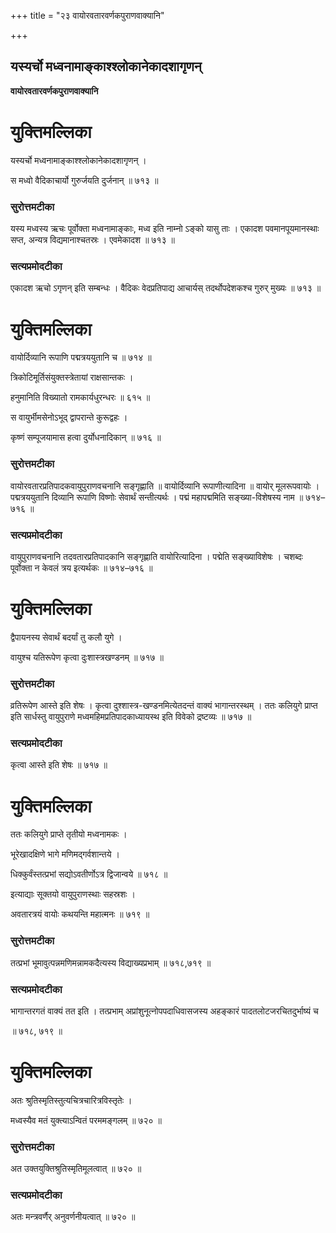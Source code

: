 +++
title = "२३ वायोरवतारवर्णकपुराणवाक्यानि"

+++


## यस्यर्चो मध्वनामाङ्काश्श्लोकानेकादशागृणन्

  



**वायोरवतारवर्णकपुराणवाक्यानि**

# **युक्तिमल्लिका**

यस्यर्चो मध्वनामाङ्काश्श्लोकानेकादशागृणन् ।

स मध्वो वैदिकाचार्यो गुरुर्जयति दुर्जनान् ॥ ७१३ ॥

### **सुरोत्तमटीका**

यस्य मध्वस्य ऋचः पूर्वोक्ता मध्वनामाङ्काः, मध्व इति नाम्नो ऽङ्को यासु ताः । एकादश पवमानपूयमानस्थाः सप्त, अन्यत्र विद्यमानाश्चतस्रः । एवमेकादश ॥ ७१३ ॥

### **सत्यप्रमोदटीका**

एकादश ऋचो ऽगृणन् इति सम्बन्धः । वैदिकः वेदप्रतिपाद्य आचार्यस् तदर्थोपदेशकश्च गुरुर् मुख्यः ॥ ७१३ ॥

# **युक्तिमल्लिका**

वायोर्दिव्यानि रूपाणि पद्मत्रययुतानि च ॥ ७१४ ॥

त्रिकोटिमूर्तिसंयुक्तस्त्रेतायां राक्षसान्तकः ।

हनुमानिति विख्यातो रामकार्यधुरन्धरः ॥ ६१५ ॥

स वायुर्भीमसेनोऽभूद् द्वापरान्ते कुरूद्वहः ।

कृष्णं सम्पूजयामास हत्वा दुर्योधनादिकान् ॥ ७१६ ॥

### **सुरोत्तमटीका**

वायोरवतारप्रतिपादकवायुपुराणवचनानि सङ्गृह्णाति ॥ वायोर्दिव्यानि रूपाणीत्यादिना ॥ वायोर् मूलरूपवायोः । पद्मत्रययुतानि दिव्यानि रूपाणि विष्णोः सेवार्थं सन्तीत्यर्थः । पद्मं महापद्ममिति सङ्ख्या-विशेषस्य नाम ॥ ७१४–७१६ ॥

### **सत्यप्रमोदटीका**

वायुपुराणवचनानि तदवतारप्रतिपादकानि सङ्गृह्णाति वायोरित्यादिना । पद्मेति सङ्ख्याविशेषः । चशब्दः पूर्वोक्ता न केवलं त्रय इत्यर्थकः ॥ ७१४–७१६ ॥

# **युक्तिमल्लिका**

द्वैपायनस्य सेवार्थं बदर्यां तु कलौ युगे ।

वायुश्च यतिरूपेण कृत्वा दुःशास्त्रखण्डनम् ॥ ७१७ ॥

### **सुरोत्तमटीका**

व्रतिरूपेण आस्ते इति शेषः । कृत्वा दुश्शास्त्र-खण्डनमित्येतदन्तं वाक्यं भागान्तरस्थम् । ततः कलियुगे प्राप्त इति सार्धस्तु वायुपुराणे मध्वमहिमप्रतिपादकाध्यायस्थ इति विवेको द्रष्टव्यः ॥ ७१७ ॥

### **सत्यप्रमोदटीका**

कृत्वा आस्ते इति शेषः ॥ ७१७ ॥

# **युक्तिमल्लिका**

ततः कलियुगे प्राप्ते तृतीयो मध्वनामकः ।

भूरेखादक्षिणे भागे मणिमद्गर्वशान्तये ।

धिक्कुर्वंस्तत्प्रभां सद्योऽवतीर्णोऽत्र द्विजान्वये ॥ ७१८ ॥

इत्याद्याः सूक्तयो वायुपुराणस्थाः सहस्रशः ।

अवतारत्रयं वायोः कथयन्ति महात्मनः ॥ ७१९ ॥

### **सुरोत्तमटीका**

तत्प्रभां भूमावुत्पन्नमणिमन्नामकदैत्यस्य विद्याख्यप्रभाम् ॥ ७१८,७१९ ॥

### **सत्यप्रमोदटीका**

भागान्तरगतं वाक्यं तत इति । तत्प्रभाम् अप्रांशुनूत्नोपपदाधिवासजस्य अहङ्कारं पादतलोटजरचितदुर्भाष्यं च

॥ ७१८, ७१९ ॥

# **युक्तिमल्लिका**

अतः श्रुतिस्मृतिस्तुत्यचित्रचारित्रविस्तृतेः ।

मध्वस्यैव मतं युक्त्याऽन्वितं परममङ्गलम् ॥ ७२० ॥

### **सुरोत्तमटीका**

अत उक्तयुक्तिश्रुतिस्मृतिमूलत्वात् ॥ ७२० ॥

### **सत्यप्रमोदटीका**

अतः मन्त्रवर्णैर् अनुवर्णनीयत्वात् ॥ ७२० ॥

